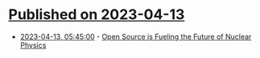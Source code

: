 # [Published on 2023-04-13](index.md)

* [2023-04-13, 05:45:00](https://soylentnews.org/article.pl?sid=23/04/12/0312255&from=rss) - [Open Source is Fueling the Future of Nuclear Physics](https://soylentnews.org/article.pl?sid=23/04/12/0312255&from=rss)
